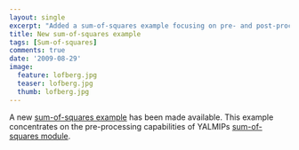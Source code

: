 ```yaml
---
layout: single
excerpt: "Added a sum-of-squares example focusing on pre- and post-processing capabilities."
title: New sum-of-squares example
tags: [Sum-of-squares]
comments: true
date: '2009-08-29'
image:
  feature: lofberg.jpg
  teaser: lofberg.jpg
  thumb: lofberg.jpg
---
```


A new [sum-of-squares example](/example/moresos) has been made available. This example concentrates on the pre-processing capabilities of YALMIPs [sum-of-squares module](/tutorial/sumofsquaresprogramming).
